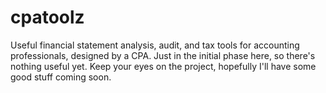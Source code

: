 # cpatoolz
Useful financial statement analysis, audit, and tax tools for accounting professionals, designed by a CPA. Just in the initial phase here, so there's nothing useful yet. Keep your eyes on the project, hopefully I'll have some good stuff coming soon.

